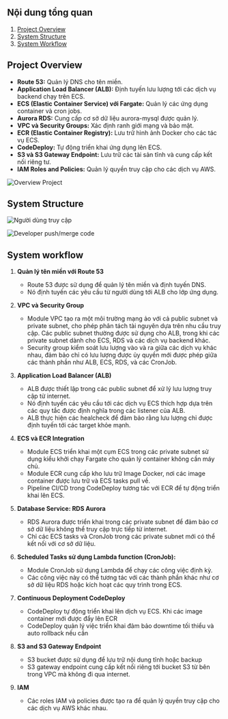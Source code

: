 ## Nội dung tổng quan

1. [Project Overview](#project-overview)
2. [System Structure](#system-structure)
3. [System Workflow](#system-workflow)

## Project Overview

- **Route 53:** Quản lý DNS cho tên miền.
- **Application Load Balancer (ALB):** Định tuyến lưu lượng tới các dịch vụ backend chạy trên ECS.
- **ECS (Elastic Container Service) với Fargate:** Quản lý các ứng dụng container và cron jobs.
- **Aurora RDS:** Cung cấp cơ sở dữ liệu aurora-mysql được quản lý.
- **VPC và Security Groups:** Xác định ranh giới mạng và bảo mật.
- **ECR (Elastic Container Registry):** Lưu trữ hình ảnh Docker cho các tác vụ ECS.
- **CodeDeploy:** Tự động triển khai ứng dụng lên ECS.
- **S3 và S3 Gateway Endpoint:** Lưu trữ các tài sản tĩnh và cung cấp kết nối riêng tư.
- **IAM Roles and Policies:** Quản lý quyền truy cập cho các dịch vụ AWS.

![Overview Project](https://drive.usercontent.google.com/download?id=1C6TF5Tap7oYI2j2L5j5IiYU80TLNOsNv&export=view)

## System Structure
![Người dùng truy cập](https://drive.usercontent.google.com/download?id=1DErN6roSid-SM5t8NH66Y7yyyPPhX4ym&export=view)


![Developer push/merge code](https://drive.usercontent.google.com/download?id=16UxAoPNE-tGdaTKe1TqLRaf3bFiCi7Or&export=view)


## System workflow

1. **Quản lý tên miền với Route 53**
   - Route 53 được sử dụng để quản lý tên miền và định tuyến DNS.
   - Nó định tuyến các yêu cầu từ người dùng tới ALB cho lớp ứng dụng.

2. **VPC và Security Group**
   - Module VPC tạo ra một môi trường mạng ảo với cả public subnet và private subnet, cho phép phân tách tài nguyên dựa trên nhu cầu truy cập. Các public subnet thường được sử dụng cho ALB, trong khi các private subnet dành cho ECS, RDS và các dịch vụ backend khác.
   - Security group kiểm soát lưu lượng vào và ra giữa các dịch vụ khác nhau, đảm bảo chỉ có lưu lượng được ủy quyền mới được phép giữa các thành phần như ALB, ECS, RDS, và các CronJob.

3. **Application Load Balancer (ALB)**
   - ALB được thiết lập trong các public subnet để xử lý lưu lượng truy cập từ internet.
   - Nó định tuyến các yêu cầu tới các dịch vụ ECS thích hợp dựa trên các quy tắc được định nghĩa trong các listener của ALB.
   - ALB thực hiện các healcheck để đảm bảo rằng lưu lượng chỉ được định tuyến tới các target khỏe mạnh.

4. **ECS và ECR Integration**
   - Module ECS triển khai một cụm ECS trong các private subnet sử dụng kiểu khởi chạy Fargate cho quản lý container không cần máy chủ.
   - Module ECR cung cấp kho lưu trữ Image Docker, nơi các image container được lưu trữ và ECS tasks pull về.
   - Pipeline CI/CD trong CodeDeploy tương tác với ECR để tự động triển khai lên ECS.

5. **Database Service: RDS Aurora**
   - RDS Aurora được triển khai trong các private subnet để đảm bảo cơ sở dữ liệu không thể truy cập trực tiếp từ internet.
   - Chỉ các ECS tasks và CronJob trong các private subnet mới có thể kết nối với cơ sở dữ liệu.

6. **Scheduled Tasks sử dụng Lambda function (CronJob):**
   - Module CronJob sử dụng Lambda để chạy các công việc định kỳ.
   - Các công việc này có thể tương tác với các thành phần khác như cơ sở dữ liệu RDS hoặc kích hoạt các quy trình trong ECS.

7. **Continuous Deployment CodeDeploy**
   - CodeDeploy tự động triển khai lên dịch vụ ECS. Khi các image container mới được đẩy lên ECR
   - CodeDeploy quản lý việc triển khai đảm bảo downtime tối thiểu và auto rollback nếu cần 

8. **S3 and S3 Gateway Endpoint**
   - S3 bucket được sử dụng để lưu trữ nội dung tĩnh hoặc backup
   - S3 gateway endpoint cung cấp kết nối riêng tới bucket S3 từ bên trong VPC mà không đi qua internet.

9. **IAM**
   - Các roles IAM và policies được tạo ra để quản lý quyền truy cập cho các dịch vụ AWS khác nhau.
